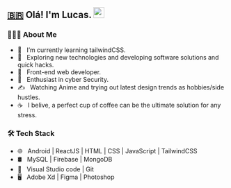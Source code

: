 <h2> <a href='https://emojitool.com/pt/flag-for-brazil'>🇧🇷</a> Olá! I'm Lucas. <img src="https://github.com/souvikguria98/souvikguria98/blob/master/Hi.gif" width="25"></h2>

<h3> 👨🏻‍💻 About Me </h3>

- 🔭 &nbsp; I’m currently learning tailwindCSS.
- 🤔 &nbsp; Exploring new technologies and developing software solutions and quick hacks.
- 💼 &nbsp; Front-end web developer.
- 🌱 &nbsp; Enthusiast in cyber Security.
- ✍️ &nbsp; Watching Anime and trying out latest design trends as hobbies/side hustles.
- ☕ &nbsp; I belive, a perfect cup of coffee can be the ultimate solution for any stress. 

<h3>🛠 Tech Stack</h3>

- 🌐 &nbsp; Android | ReactJS | HTML | CSS | JavaScript | TailwindCSS 
- 🛢 &nbsp; MySQL | Firebase | MongoDB
- 🔧 &nbsp; Visual Studio code | Git
- 🖥 &nbsp; Adobe Xd | Figma | Photoshop 
